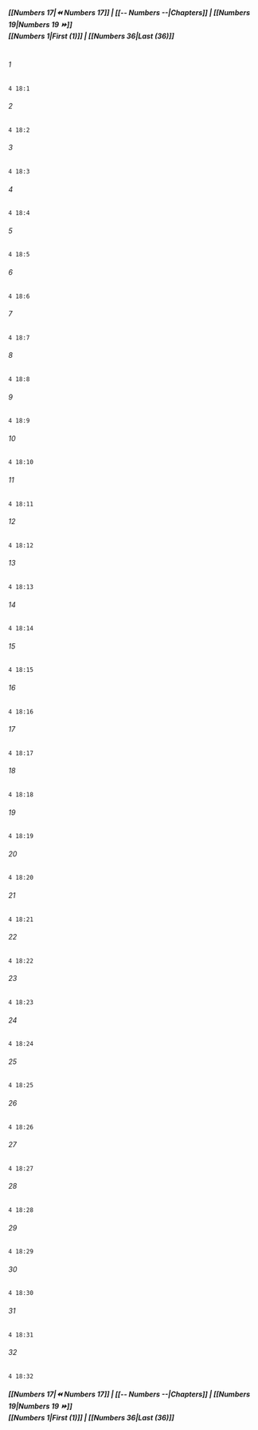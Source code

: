 
##### **[[Numbers 17|⏪ Numbers 17]] | [[-- Numbers --|Chapters]] | [[Numbers 19|Numbers 19 ⏩]]**<br>**[[Numbers 1|First (1)]] | [[Numbers 36|Last (36)]]**<br><br>

###### 1
``` verse
4 18:1
```
###### 2
``` verse
4 18:2
```
###### 3
``` verse
4 18:3
```
###### 4
``` verse
4 18:4
```
###### 5
``` verse
4 18:5
```
###### 6
``` verse
4 18:6
```
###### 7
``` verse
4 18:7
```
###### 8
``` verse
4 18:8
```
###### 9
``` verse
4 18:9
```
###### 10
``` verse
4 18:10
```
###### 11
``` verse
4 18:11
```
###### 12
``` verse
4 18:12
```
###### 13
``` verse
4 18:13
```
###### 14
``` verse
4 18:14
```
###### 15
``` verse
4 18:15
```
###### 16
``` verse
4 18:16
```
###### 17
``` verse
4 18:17
```
###### 18
``` verse
4 18:18
```
###### 19
``` verse
4 18:19
```
###### 20
``` verse
4 18:20
```
###### 21
``` verse
4 18:21
```
###### 22
``` verse
4 18:22
```
###### 23
``` verse
4 18:23
```
###### 24
``` verse
4 18:24
```
###### 25
``` verse
4 18:25
```
###### 26
``` verse
4 18:26
```
###### 27
``` verse
4 18:27
```
###### 28
``` verse
4 18:28
```
###### 29
``` verse
4 18:29
```
###### 30
``` verse
4 18:30
```
###### 31
``` verse
4 18:31
```
###### 32
``` verse
4 18:32
```

##### **[[Numbers 17|⏪ Numbers 17]] | [[-- Numbers --|Chapters]] | [[Numbers 19|Numbers 19 ⏩]]**<br>**[[Numbers 1|First (1)]] | [[Numbers 36|Last (36)]]**
